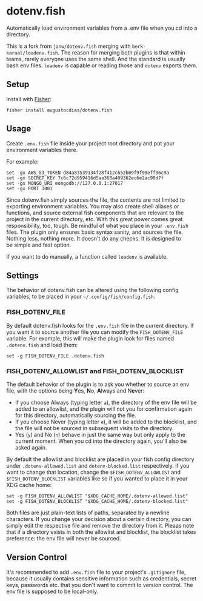 # dotenv.fish

Automatically load environment variables from a .env file when you cd into a directory.

This is a fork from `janw/dotenv.fish` merging with `berk-karaal/loadenv.fish`.
The reason for merging both plugins is that within teams, rarely everyone uses
the same shell. And the standard is usually bash env files. `loadenv` is capable
or reading those and `dotenv` exports them.

## Setup

Install with [Fisher](https://github.com/jorgebucaran/fisher):

```fish
fisher install augustocdias/dotenv.fish
```

## Usage

Create `.env.fish` file inside your project root directory and put your environment variables there.

For example:

```fish
set -gx AWS_S3_TOKEN d84a83539134f28f412c652b09f9f98eff96c9a
set -gx SECRET_KEY 7c6c72d959416d5aa368a409362ec6e2ac90d7f
set -gx MONGO_URI mongodb://127.0.0.1:27017
set -gx PORT 3001
```

Since dotenv.fish simply sources the file, the contents are not limited to exporting environment variables. You may also create shell aliases or functions, and source external fish components that are relevant to the project in the current directory, etc. With this great power comes great responsibility, too, tough. Be mindful of what you place in your `.env.fish` files. The plugin only ensures basic syntax sanity, and sources the file. Nothing less, nothing more. It doesn't do any checks. It is designed to be simple and fast option.

If you want to do manually, a function called `loadenv` is available.

## Settings

The behavior of dotenv.fish can be altered using the following config variables, to be placed in your `~/.config/fish/config.fish`:

### FISH_DOTENV_FILE

By default dotenv.fish looks for the `.env.fish` file in the current directory. If you want it to source another file you can modify the `FISH_DOTENV_FILE` variable. For example, this will make the plugin look for files named `.dotenv.fish` and load them:

```fish
set -g FISH_DOTENV_FILE .dotenv.fish
```

### FISH_DOTENV_ALLOWLIST and FISH_DOTENV_BLOCKLIST

The default behavior of the plugin is to ask you whether to source an env file, with the options being **Y**es, **N**o, **A**lways and N**e**ver:

- If you choose Always (typing letter `a`), the directory of the env file will be added to an allowlist, and the plugin will not you for confirmation again for this directory, automatically sourcing the file.
- If you choose Never (typing letter `e`), it will be added to the blocklist, and the file will not be sourced in subsequent visits to the directory.
- Yes (`y`) and No (`n`) behave in just the same way but only apply to the current moment. When you cd into the directory again, you'll also be asked again.

By default the allowlist and blocklist are placed in your fish config directory under `.dotenv-allowed.list` and `dotenv-blocked.list` respectively. If you want to change that location, change the `$FISH_DOTENV_ALLOWLIST` and `$FISH_DOTENV_BLOCKLIST` variables like so if you wanted to place it in your XDG cache home:

```fish
set -g FISH_DOTENV_ALLOWLIST "$XDG_CACHE_HOME/.dotenv-allowed.list"
set -g FISH_DOTENV_BLOCKLIST "$XDG_CACHE_HOME/.dotenv-blocked.list"
```

Both files are just plain-text lists of paths, separated by a newline characters. If you change your decision about a certain directory, you can simply edit the respective file and remove the directory from it. Pleaas note that if a directory exists in both the allowlist and blocklist, the blocklist takes preference: the env file will never be sourced.

## Version Control

It's recommended to add `.env.fish` file to your project's `.gitignore` file, because it usually contains sensitive information such as credentials, secret keys, passwords etc. that you don't want to commit to version control. The env file is supposed to be local-only.
